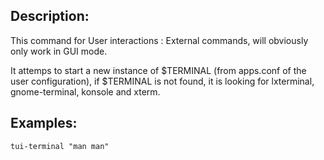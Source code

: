 Description:
------------

This command for User interactions : External commands, will obviously only work in GUI mode.

It attemps to start a new instance of $TERMINAL (from apps.conf of the user configuration), if $TERMINAL is not found, it is looking for lxterminal, gnome-terminal, konsole and xterm.


Examples:
---------

	tui-terminal "man man"
